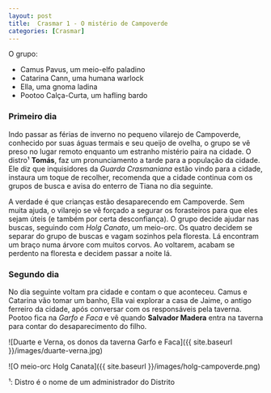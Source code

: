 ```yaml
---
layout: post
title:  Crasmar 1 - O mistério de Campoverde
categories: [Crasmar]
---
```


O grupo:
- Camus Pavus, um meio-elfo paladino
- Catarina Cann, uma humana warlock
- Ella, uma gnoma ladina
- Pootoo Calça-Curta, um hafling bardo

### Primeiro dia
Indo passar as férias de inverno no pequeno vilarejo de Campoverde, conhecido por suas águas termais e seu queijo de ovelha, o grupo se vê preso no lugar remoto enquanto um estranho mistério paira na cidade. O distro¹ **Tomás**, faz um pronunciamento a tarde para a população da cidade. Ele diz que inquisidores da *Guarda Crasmaniana* estão vindo para a cidade, instaura um toque de recolher, recomenda que a cidade continua com os grupos de busca e avisa do enterro de Tiana no dia seguinte.

A verdade é que crianças estão desaparecendo em Campoverde. Sem muita ajuda, o vilarejo se vê forçado a segurar os forasteiros para que eles sejam úteis (e também por certa desconfiança). O grupo decide ajudar nas buscas, seguindo com *Holg Canato*, um meio-orc. Os quatro decidem se separar do grupo de buscas e vagam sozinhos pela floresta. Lá encontram um braço numa árvore com muitos corvos. Ao voltarem, acabam se perdento na floresta e decidem passar a noite lá.

### Segundo dia
No dia seguinte voltam pra cidade e contam o que aconteceu. Camus e Catarina vão tomar um banho, Ella vai explorar a casa de Jaime, o antigo ferreiro da cidade, após conversar com os responsáveis pela taverna. Pootoo fica na *Garfo e Faca* e vê quando **Salvador Madera** entra na taverna para contar do desaparecimento do filho.

![Duarte e Verna, os donos da taverna Garfo e Faca]({{ site.baseurl }}/images/duarte-verna.jpg)

![O meio-orc Holg Canata]({{ site.baseurl }}/images/holg-campoverde.png)

¹: Distro é o nome de um administrador do Distrito